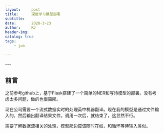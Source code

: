 ```yaml
---
layout:     post
title:      深度学习模型部署
subtitle:   
date:       2020-3-23
author:     RJ
header-img: 
catalog: true
tags:
    - job

---
```

<p id = "build"></p>
---

## 前言
之前参考github上，基于Flask搭建了一个简单的NER和写诗模型的部署。没有考虑太多问题，做的也很简陋。

现在公司需要一个流式数据实时的处理英中机器翻译。现在我的模型是通过文件输入的，然后输出翻译结果文件。调用一次后，就结束了，这显然不行。

需要了解数据流相关的处理，模型那边应该随时在线，和循环等待输入类似。

## 